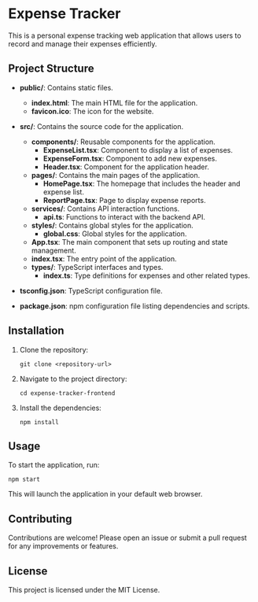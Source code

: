 # Expense Tracker

This is a personal expense tracking web application that allows users to record and manage their expenses efficiently.

## Project Structure

- **public/**: Contains static files.
  - **index.html**: The main HTML file for the application.
  - **favicon.ico**: The icon for the website.

- **src/**: Contains the source code for the application.
  - **components/**: Reusable components for the application.
    - **ExpenseList.tsx**: Component to display a list of expenses.
    - **ExpenseForm.tsx**: Component to add new expenses.
    - **Header.tsx**: Component for the application header.
  - **pages/**: Contains the main pages of the application.
    - **HomePage.tsx**: The homepage that includes the header and expense list.
    - **ReportPage.tsx**: Page to display expense reports.
  - **services/**: Contains API interaction functions.
    - **api.ts**: Functions to interact with the backend API.
  - **styles/**: Contains global styles for the application.
    - **global.css**: Global styles for the application.
  - **App.tsx**: The main component that sets up routing and state management.
  - **index.tsx**: The entry point of the application.
  - **types/**: TypeScript interfaces and types.
    - **index.ts**: Type definitions for expenses and other related types.

- **tsconfig.json**: TypeScript configuration file.

- **package.json**: npm configuration file listing dependencies and scripts.

## Installation

1. Clone the repository:
   ```
   git clone <repository-url>
   ```

2. Navigate to the project directory:
   ```
   cd expense-tracker-frontend
   ```

3. Install the dependencies:
   ```
   npm install
   ```

## Usage

To start the application, run:
```
npm start
```
This will launch the application in your default web browser.

## Contributing

Contributions are welcome! Please open an issue or submit a pull request for any improvements or features.

## License

This project is licensed under the MIT License.